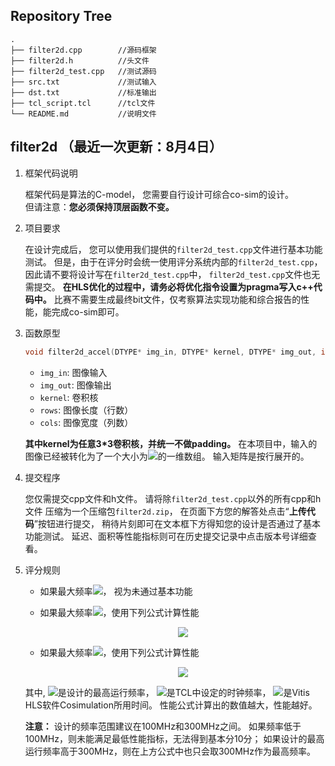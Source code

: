 ## Repository Tree
```
.
├── filter2d.cpp        //源码框架
├── filter2d.h          //头文件
├── filter2d_test.cpp   //测试源码
├── src.txt             //测试输入
├── dst.txt             //标准输出
├── tcl_script.tcl      //tcl文件
└── README.md           //说明文件
```
## filter2d （最近一次更新：8月4日）

1. 框架代码说明

    框架代码是算法的C-model，
    您需要自行设计可综合co-sim的设计。  
    但请注意：**您必须保持顶层函数不变。**

2. 项目要求

    在设计完成后，
    您可以使用我们提供的`filter2d_test.cpp`文件进行基本功能测试。
    但是，由于在评分时会统一使用评分系统内部的`filter2d_test.cpp`，
    因此请不要将设计写在`filter2d_test.cpp`中，
    `filter2d_test.cpp`文件也无需提交。
    **在HLS优化的过程中，请务必将优化指令设置为pragma写入c++代码中。**
    比赛不需要生成最终bit文件，仅考察算法实现功能和综合报告的性能，能完成co-sim即可。

3. 函数原型

    ```c++
    void filter2d_accel(DTYPE* img_in, DTYPE* kernel, DTYPE* img_out, int rows, int cols)
    ```
    - `img_in`: 图像输入
    - `img_out`: 图像输出
    - `kernel`: 卷积核
    - `rows`: 图像长度（行数）
    - `cols`: 图像宽度（列数）

    **其中kernel为任意3*3卷积核，并统一不做padding。**
    在本项目中，输入的图像已经被转化为了一个大小为![](https://render.githubusercontent.com/render/math?math=128\times128)的一维数组。
    输入矩阵是按行展开的。
    
5. 提交程序

    您仅需提交cpp文件和h文件。
    请将除`filter2d_test.cpp`以外的所有cpp和h文件
    压缩为一个压缩包`filter2d.zip`，
    在页面下方您的解答处点击“**上传代码**”按钮进行提交，
    稍待片刻即可在文本框下方得知您的设计是否通过了基本功能测试。
    延迟、面积等性能指标则可在历史提交记录中点击版本号详细查看。
  
6. 评分规则

    - 如果最大频率![](https://render.githubusercontent.com/render/math?math=F_{max}<100\MHz)， 视为未通过基本功能

    - 如果最大频率![](https://render.githubusercontent.com/render/math?math=100\MHz%20\le%20F_{max}<300\MHz)，使用下列公式计算性能
      <div align="center">
      <img src="https://render.githubusercontent.com/render/math?math=\huge%20\frac{T_{clock}\times%20F_{max}}{\tau_{Simulation}}">
      </div>

    - 如果最大频率![](https://render.githubusercontent.com/render/math?math=F_{max}%20\ge%20300\MHz)，使用下列公式计算性能
      <div align="center">
      <img src="https://render.githubusercontent.com/render/math?math=\huge%20\frac{T_{clock}\times300\MHz}{\tau_{Simulation}}">
      </div>
    
    其中,
    ![](https://render.githubusercontent.com/render/math?math=F_{max})是设计的最高运行频率，
    ![](https://render.githubusercontent.com/render/math?math=T_{clock})是TCL中设定的时钟频率，
    ![](https://render.githubusercontent.com/render/math?math=\tau_{Simulation})是Vitis HLS软件Cosimulation所用时间。
    性能公式计算出的数值越大，性能越好。

    **注意：**
    设计的频率范围建议在100MHz和300MHz之间。
    如果频率低于100MHz，则未能满足最低性能指标，无法得到基本分10分；
    如果设计的最高运行频率高于300MHz，则在上方公式中也只会取300MHz作为最高频率。

